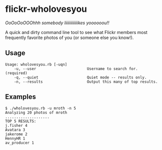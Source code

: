 # flickr-wholovesyou

_OoOoOoOOOhhh somebody liiiiiiiiiiiikes yoooooou!!_

A quick and dirty command line tool to see what Flickr members most frequently favorite photos of you (or someone else you know!).

## Usage

	Usage: wholovesyou.rb [-uqn]
	    -u, --user                       Username to search for. (required)
	    -q, --quiet                      Quiet mode -- results only.
	    -n, --results                    Output this many of top results.

## Examples

	$ ./wholovesyou.rb -u mroth -n 5
	Analyzing 20 photos of mroth
	....................
	TOP 5 RESULTS:
	j.fisher 4
	Avatara 3
	jakerome 2
	HennyHR 1
	av_producer 1
